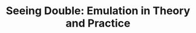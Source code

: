 ---
ee_id_show: '4245'
title: 'Seeing Double: Emulation in Theory and Practice'
url: seeing-double-emulation-in-theory-and-practice
live_url:
year: '2004'
venue: Solomon R. Guggenheim Museum
state_country: New York
type:
dates:
wwwnews:
wwweblast:
www:
pitch: 'Kinda a cray ahead of its time group show about digital preservation / emulation.
  An honor 2 show w so many tru heads: Nam June Paik, Jodi.org, John Simon, etc, etc.'
ps:
credits:
download:
layout: shows
---